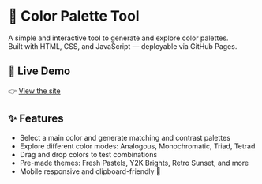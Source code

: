 # 🎨 Color Palette Tool

A simple and interactive tool to generate and explore color palettes.  
Built with HTML, CSS, and JavaScript — deployable via GitHub Pages.

## 🔗 Live Demo

👉 [View the site](https://aurumslab.github.io/color-palette-tool/)

## ✨ Features

- Select a main color and generate matching and contrast palettes
- Explore different color modes: Analogous, Monochromatic, Triad, Tetrad
- Drag and drop colors to test combinations
- Pre-made themes: Fresh Pastels, Y2K Brights, Retro Sunset, and more
- Mobile responsive and clipboard-friendly 🎉
